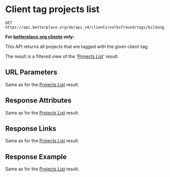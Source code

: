 
# Client tag projects list

```Rebol
GET https://api.betterplace.org/de/api_v4/clients/volksfreund/tags/bildung/projects.json
```

**For [betterplace.org clients](../README.md#client-api) only:**

This API returns all projects that are tagged with the given client-tag.

The result is a filtered view of the '[Projects List](projects_list.md)' result.


## URL Parameters

Same as for the [Projects List](projects_list.md) result.


## Response Attributes

Same as for the [Projects List](projects_list.md) result.


## Response Links

Same as for the [Projects List](projects_list.md) result.


## Response Example

Same as for the [Projects List](projects_list.md) result.
